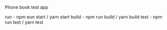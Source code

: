 Phone book test app

run - npm eun start / yarn start
build - npm run build / yarn build
test - npm run test / yarn test
